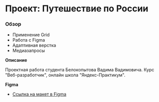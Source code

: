 # Проект: Путешествие по России

### Обзор

* Применение Grid
* Работа с Figma
* Адаптивная верстка
* Медиазапросы

**Описание**

Проектная работа студента Белокопытова Вадима Вадимовича. Курс "Веб-разработчик", онлайн школа "Яндекс-Практикум".

**Figma**

* [Ссылка на макет в Figma](https://www.figma.com/file/5S2WSbEFL6awjVWJ0NWL8Q/Sprint-3_-Russia-_-desktop-mobile?node-id=28503%3A0)


